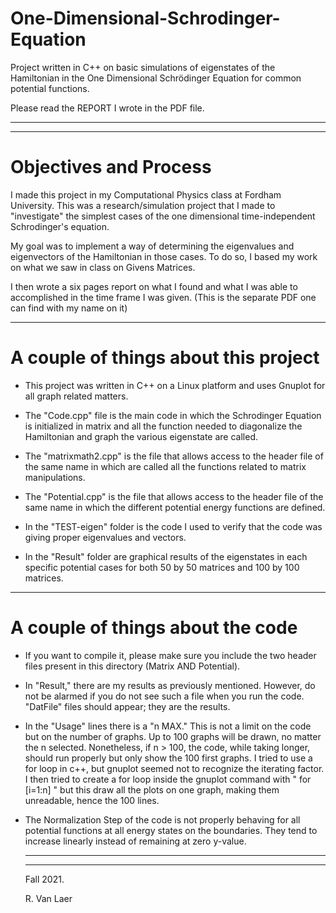 # One-Dimensional-Schrodinger-Equation

Project written in C++ on basic simulations of eigenstates of the Hamiltonian in the One Dimensional Schrödinger Equation for common potential functions.

Please read the REPORT I wrote in the PDF file.

-----------------------------------------------------------------------------------------------------------------------------------------------------------
-----------------------------------------------------------------------------------------------------------------------------------------------------------

# Objectives and Process

I made this project in my Computational Physics class at
Fordham University. This was a research/simulation project that
I made to "investigate" the simplest cases of the one dimensional
time-independent Schrodinger's equation. 

  My goal was to implement a way of determining the eigenvalues
and eigenvectors of the Hamiltonian in those cases. To do so, I
based my work on what we saw in class on Givens Matrices.

  I then wrote a six pages report on what I found and what I was
able to accomplished in the time frame I was given. (This is the 
separate PDF one can find with my name on it)

----------------------------------------------------------------------------------------------------------------------------------------------------

# A couple of things about this project

- This project was written in C++ on a Linux platform and
  uses Gnuplot for all graph related matters.  

- The "Code.cpp" file is the main code in which the Schrodinger
  Equation is initialized in matrix and all the function 
  needed to diagonalize the Hamiltonian and graph the various
  eigenstate are called.

- The "matrixmath2.cpp" is the file that allows access to 
  the header file of the same name in which are called all 
  the functions related to matrix manipulations.

- The "Potential.cpp" is the file that allows access to 
  the header file of the same name in which the different 
  potential energy functions are defined.

- In the "TEST-eigen" folder is the code I used to verify 
  that the code was giving proper eigenvalues and vectors.

- In the "Result" folder are graphical results of the 
  eigenstates in each specific potential cases for both 50
  by 50 matrices and 100 by 100 matrices.

--------------------------------------------------------------------------------------------------------------------------------------

# A couple of things about the code

- If you want to compile it, please make sure you include 
  the two header files present in this directory (Matrix
  AND Potential). 

- In "Result," there are my results as previously mentioned.
  However, do not be alarmed if you do not see such a file 
  when you run the code. "DatFile" files should appear; they
  are the results.

- In the "Usage" lines there is a "n MAX." This is not a 
  limit on the code but on the number of graphs. Up to 100 
  graphs will be drawn, no matter the n selected. Nonetheless,
  if n > 100, the code, while taking longer, should run 
  properly but only show the 100 first graphs.
  I tried to use a for loop in c++, but gnuplot seemed not 
  to recognize the iterating factor. I then tried to create 
  a for loop inside the gnuplot command with " for [i=1:n] " 
  but this draw all the plots on one graph, making them 
  unreadable, hence the 100 lines.

- The Normalization Step of the code is not properly behaving
  for all potential functions at all energy states on the 
  boundaries. They tend to increase linearly instead of remaining
  at zero y-value.
  
  -------------------------------------------------------------------------------------------------------------------------------------------------
  -------------------------------------------------------------------------------------------------------------------------------------------------
  
  Fall 2021.
  
  R. Van Laer
